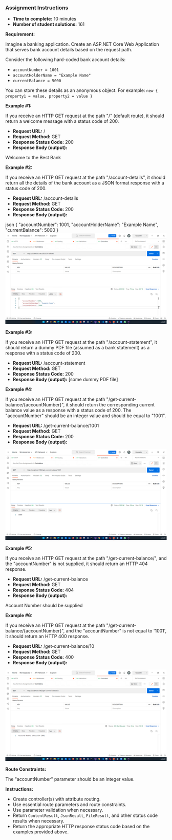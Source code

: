 ﻿
### Assignment Instructions

- **Time to complete:** 10 minutes
- **Number of student solutions:** 161

**Requirement:**

Imagine a banking application. Create an ASP.NET Core Web Application that serves bank account details based on the request path.

Consider the following hard-coded bank account details:

- `accountNumber = 1001`
- `accountHolderName = "Example Name"`
- `currentBalance = 5000`

You can store these details as an anonymous object. For example: `new { property1 = value, property2 = value }`

**Example #1:**

If you receive an HTTP GET request at the path "/" (default route), it should return a welcome message with a status code of 200.

- **Request URL:** /
- **Request Method:** GET
- **Response Status Code:** 200
- **Response Body (output):**

Welcome to the Best Bank

**Example #2:**

If you receive an HTTP GET request at the path "/account-details", it should return all the details of the bank account as a JSON format response with a status code of 200.

- **Request URL:** /account-details
- **Request Method:** GET
- **Response Status Code:** 200
- **Response Body (output):**

json
{
"accountNumber": 1001,
"accountHolderName": "Example Name",
"currentBalance": 5000
}
![sample3.png](wwwroot%2Fsample3.png)

**Example #3:**

If you receive an HTTP GET request at the path "/account-statement", it should return a dummy PDF file (assumed as a bank statement) as a response with a status code of 200.

- **Request URL:** /account-statement
- **Request Method:** GET
- **Response Status Code:** 200
- **Response Body (output):**
  [some dummy PDF file]


**Example #4:**

If you receive an HTTP GET request at the path "/get-current-balance/{accountNumber}", it should return the corresponding current balance value as a response with a status code of 200. The "accountNumber" should be an integer value and should be equal to "1001".

- **Request URL:** /get-current-balance/1001
- **Request Method:** GET
- **Response Status Code:** 200
- **Response Body (output):**

![sample 4.png](wwwroot%2Fsample%204.png)

**Example #5:**

If you receive an HTTP GET request at the path "/get-current-balance/", and the "accountNumber" is not supplied, it should return an HTTP 404 response.

- **Request URL:** /get-current-balance
- **Request Method:** GET
- **Response Status Code:** 404
- **Response Body (output):**

Account Number should be supplied


**Example #6:**

If you receive an HTTP GET request at the path "/get-current-balance/{accountNumber}", and the "accountNumber" is not equal to '1001', it should return an HTTP 400 response.

- **Request URL:** /get-current-balance/10
- **Request Method:** GET
- **Response Status Code:** 400
- **Response Body (output):**

![sample 5.png](wwwroot%2Fsample%205.png)


**Route Constraints:**

The "accountNumber" parameter should be an integer value.

**Instructions:**

- Create controller(s) with attribute routing.
- Use essential route parameters and route constraints.
- Use parameter validation when necessary.
- Return `ContentResult`, `JsonResult`, `FileResult`, and other status code results when necessary.
- Return the appropriate HTTP response status code based on the examples provided above.
